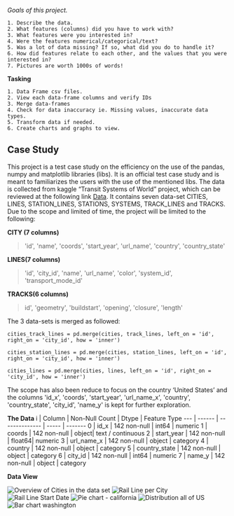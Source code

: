 *Goals of this project.*

    1. Describe the data. 
    2. What features (columns) did you have to work with? 
    3. What features were you interested in? 
    4. Were the features numerical/categorical/text? 
    5. Was a lot of data missing? If so, what did you do to handle it? 
    6. How did features relate to each other, and the values that you were interested in? 
    7. Pictures are worth 1000s of words!

**Tasking**

    1. Data Frame csv files.  
    2. View each data-frame columns and verify IDs  
    3. Merge data-frames   
    4. Check for data inaccuracy ie. Missing values, inaccurate data types.   
    5. Transform data if needed.  
    6. Create charts and graphs to view.  

## Case Study

This project is a test case study on the efficiency on the use of the pandas, numpy and matplotlib libraries (libs). It is an official test case study and is meant to familiarizes the users with the use of the mentioned libs. The data is collected from kaggle “Transit Systems of World” project, which can be reviewed at the following link  [Data](https://www.kaggle.com/citylines/city-lines). It contains seven data-set CITIES, LINES, STATION_LINES, STATIONS, SYSTEMS, TRACK_LINES and TRACKS. Due to the scope and limited of time, the project will be limited to the following:

**CITY (7 columns)**
> 'id', 'name', 'coords', 'start_year', 'url_name', 'country',  'country_state'

**LINES(7 columns)**
> 'id', 'city_id', 'name', 'url_name', 'color', 'system_id', 'transport_mode_id'

**TRACKS(6 columns)**
> id', 'geometry', 'buildstart', 'opening', 'closure', 'length'

The 3 data-sets is merged as followed: 

    cities_track_lines = pd.merge(cities, track_lines, left_on = 'id', right_on = 'city_id', how = 'inner')

    cities_station_lines = pd.merge(cities, station_lines, left_on = 'id', right_on = 'city_id', how = 'inner')

    cities_lines = pd.merge(cities, lines, left_on = 'id', right_on = 'city_id', how = 'inner')

The scope has also been reduce to focus on the country ‘United States’ and the columns 'id_x', 'coords', 'start_year', 'url_name_x', 'country', 'country_state', 'city_id', 'name_y' is kept for further exploration.  

**The Data** 
 i  | Column        | Non-Null Count | Dtype | Feature Type
--- | ------        | -------------- | ----- | -------
 0  | id_x          | 142 non-null   | int64 | numeric
 1  | coords        | 142 non-null   | object| text / continuous
 2  | start_year    | 142 non-null   | float64| numeric 
 3  | url_name_x    | 142 non-null   | object | category
 4  | country       | 142 non-null   | object | category
 5  | country_state | 142 non-null   | object | category
 6  | city_id       | 142 non-null   | int64  | numeric
 7  | name_y        | 142 non-null   | object | category
 
**Data View**

![Overview of Cities in the data set](https://github.com/tibrado/GDS-Pandas-EDA-Case-Study/blob/master/images/cityfreq.png)
![Rail Line per City](https://github.com/tibrado/GDS-Pandas-EDA-Case-Study/blob/master/images/numcitylines.png)
![Rail Line Start Date](https://github.com/tibrado/GDS-Pandas-EDA-Case-Study/blob/master/images/USAStartDate.png)
![Pie chart - california](https://github.com/tibrado/GDS-Pandas-EDA-Case-Study/blob/master/images/Screen%20Shot%202021-02-05%20at%203.28.19%20PM.png)
![Distribution all of US](https://github.com/tibrado/GDS-Pandas-EDA-Case-Study/blob/master/images/Screen%20Shot%202021-02-05%20at%203.45.41%20PM.png)
![Bar chart washington](https://github.com/tibrado/GDS-Pandas-EDA-Case-Study/blob/master/images/Screen%20Shot%202021-02-05%20at%203.45.51%20PM.png)

